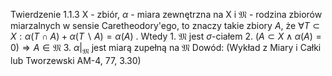 Twierdzenie 1.1.3
X - zbiór, $\alpha$ - miara zewnętrzna na X i $\mathfrak{M}$ - rodzina zbiorów miarzalnych w sensie Caretheodory'ego, to znaczy takie zbiory $A$, że $\forall T \subset X: \alpha(T \cap A)  + \alpha(T \backslash A) = \alpha(A)$ . Wtedy 
	1. $\mathfrak{M}$ jest $\sigma$-ciałem
	2. $(A \subset X \wedge \alpha(A) = 0) \Longrightarrow A \in \mathfrak{M}$ 
	3. $\alpha|_{\mathfrak{M}}$ jest miarą zupełną na $\mathfrak{M}$ 
Dowód: (Wykład z Miary i Całki lub Tworzewski AM-4, 77, 3.30) 
